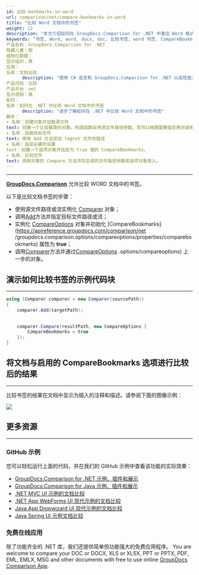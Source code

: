 ```yaml
---
id: 比较-bookmarks-in-word
url: comparison/net/compare-bookmarks-in-word
title: "比较 Word 文档中的书签"
weight: 12
description: "本文介绍如何在 GroupDocs.Comparison for .NET 中激活 Word 格式的书签比较。"
keywords: "书签, Word, word, docx, doc, 比较书签, word 书签, CompareBookmarks, 书签比较"
产品名称：GroupDocs.Comparison for .NET
隐藏儿童：假
结构化数据：
显示组织：真
应用：
名称：文档比较
      description: "使用 C# 语言和 GroupDocs.Comparison for .NET 以高性能方式本地比较文档"
产品代码：比较
产品平台：net
显示视频：真
如何：
名称：如何在 .NET 中比较 Word 文档中的书签
      description: "逐步了解如何在 .NET 中比较 Word 文档中的书签"
脚步：
- 名称：创建对象并加载源文件
text: 创建一个比较器类的对象。构造函数采用源文件路径参数。您可以根据需要指定绝对或相对文件路径。
- 名称：加载目标文件
text: 使用 Add 方法添加 tagret 文件的路径
- 名称：指定必要的设置
text：创建一个选项对象并指定为 true 值的 CompareBookmarks。
- 名称：比较文件
text: 调用对象的 Compare 方法并将生成的文件路径参数和选项对象放入。
---
```


***

**[GroupDocs.Comparison](https://products.groupdocs.com/comparison/net)** 允许比较 WORD 文档中的书签。

以下是比较文档书签的步骤：

* 使用源文件路径或流实例化 [Comparer](https://apireference.groupdocs.com/comparison/net/groupdocs.comparison/comparer) 对象；
* 调用[Add](https://apireference.groupdocs.com/comparison/net/groupdocs.comparison/comparer/methods/add/index)方法并指定目标文件路径或流；
* 实例化 [CompareOptions](https://apireference.groupdocs.com/comparison/net/groupdocs.comparison.options/compareoptions) 对象并初始化 [CompareBookmarks](https://apireference.groupdocs.com/comparison/net /groupdocs.comparison.options/compareoptions/properties/comparebookmarks) 属性为 **true**；
* 调用[Comparer](https://apireference.groupdocs.com/comparison/net/groupdocs.comparison/comparer)方法并通过[CompareOptions](https://apireference.groupdocs.com/comparison/net/groupdocs.comparison) .options/compareoptions) 上一步的对象。

## 演示如何比较书签的示例代码块

---

```csharp
using (Comparer comparer = new Comparer(sourcePath))
{
    comparer.Add(targetPath);
     

    comparer.Compare(resultPath, new CompareOptions {
        CompareBookmarks = true
    });
}
```

## 将文档与启用的 CompareBookmarks 选项进行比较后的结果

---

比较书签的结果在文档中显示为插入的注释和描述。请参阅下面的图像示例：

![](comparison/net/images/compared-bookmarks.png)

## 更多资源

---

### GitHub 示例
您可以轻松运行上面的代码，并在我们的 GitHub 示例中查看该功能的实际效果：
* [GroupDocs.Comparison for .NET 示例、插件和展示](https://github.com/groupdocs-comparison/GroupDocs.Comparison-for-.NET)
* [GroupDocs.Comparison for Java 示例、插件和展示](https://github.com/groupdocs-comparison/GroupDocs.Comparison-for-Java)
* [.NET MVC UI 示例的文档比较](https://github.com/groupdocs-comparison/GroupDocs.Comparison-for-.NET-MVC)
* [.NET App WebForms UI 现代示例的文档比较](https://github.com/groupdocs-comparison/GroupDocs.Comparison-for-.NET-WebForms)
* [Java App Dropwizard UI 现代示例的文档比较](https://github.com/groupdocs-comparison/GroupDocs.Comparison-for-Java-Dropwizard)
* [Java Spring UI 示例文档比较](https://github.com/groupdocs-comparison/GroupDocs.Comparison-for-Java-Spring)
    

### 免费在线应用
除了功能齐全的 .NET 库，我们还提供简单但功能强大的免费应用程序。
You are welcome to compare your DOC or DOCX, XLS or XLSX, PPT or PPTX, PDF, EML, EMLX, MSG and other documents with free to use online [GroupDocs Comparison App](https://products.groupdocs.app/comparison).
